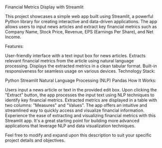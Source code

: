 Financial Metrics Display with Streamlit

This project showcases a simple web app built using Streamlit, a powerful Python library for creating interactive and data-driven applications. The app allows users to input news articles and extract key financial metrics such as Company Name, Stock Price, Revenue, EPS (Earnings Per Share), and Net Income.

Features:

User-friendly interface with a text input box for news articles.
Extracts relevant financial metrics from the article using natural language processing.
Displays the extracted metrics in a clean tabular format.
Built-in responsiveness for seamless usage on various devices.
Technology Stack:

Python
Streamlit
Natural Language Processing (NLP)
Pandas
How It Works:

Users input a news article or text in the provided edit box.
Upon clicking the "Extract" button, the app processes the input text using NLP techniques to identify key financial metrics.
Extracted metrics are displayed in a table with two columns: "Measures" and "Values".
The app offers an intuitive and streamlined way to quickly access and visualize financial information.
Experience the ease of extracting and visualizing financial metrics with this Streamlit app. It's a great starting point for building more advanced applications that leverage NLP and data visualization techniques.

Feel free to modify and expand upon this description to suit your specific project details and objectives.
